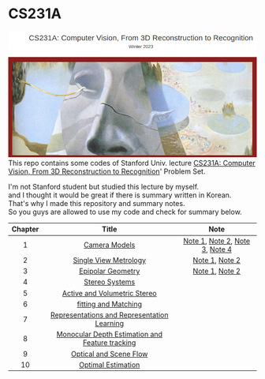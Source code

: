 # CS231A  
![img](/img/cs231a.png)
This repo contains some codes of Stanford Univ. lecture [CS231A: Computer Vision, From 3D Reconstruction to Recognition](https://web.stanford.edu/class/cs231a/index.html)' Problem Set.  
  
I'm not Stanford student but studied this lecture by myself.  
and I thought it would be great if there is summary written in Korean.  
That's why I made this repository and summary notes.  
So you guys are allowed to use my code and check for summary below.  

Chapter | Title | Note
 :--: | :--: | :--: |
1 | [Camera Models](https://web.stanford.edu/class/cs231a/course_notes/01-camera-models.pdf) | [Note 1](https://faceyourfear.tistory.com/58), [Note 2](https://faceyourfear.tistory.com/59), [Note 3](https://faceyourfear.tistory.com/60), [Note 4](https://faceyourfear.tistory.com/61) |
2 | [Single View Metrology](https://web.stanford.edu/class/cs231a/course_notes/02-single-view-metrology.pdf) | [Note 1](https://faceyourfear.tistory.com/64), [Note 2](https://faceyourfear.tistory.com/65) |
3 | [Epipolar Geometry](https://web.stanford.edu/class/cs231a/course_notes/03-epipolar-geometry.pdf) | [Note 1](https://faceyourfear.tistory.com/68), [Note 2](https://faceyourfear.tistory.com/72) |
4 | [Stereo Systems](https://web.stanford.edu/class/cs231a/course_notes/04-stereo-systems.pdf) | |
5 | [Active and Volumetric Stereo](https://web.stanford.edu/class/cs231a/course_notes/05-active-volumetric-stereo.pdf) | |
6 | [fitting and Matching](https://web.stanford.edu/class/cs231a/course_notes/06-fitting-matching.pdf) | |
7 | [Representations and Representation Learning](https://web.stanford.edu/class/cs231a/course_notes/07-representation-learning.pdf) | |
8 | [Monocular Depth Estimation and Feature tracking](https://web.stanford.edu/class/cs231a/course_notes/08-monocular_depth_estimation.pdf) | |
9 | [Optical and Scene Flow](https://web.stanford.edu/class/cs231a/course_notes/09-optical-flow.pdf) | |
10 | [Optimal Estimation](https://web.stanford.edu/class/cs231a/course_notes/10-optimal-estimation.pdf) | |
